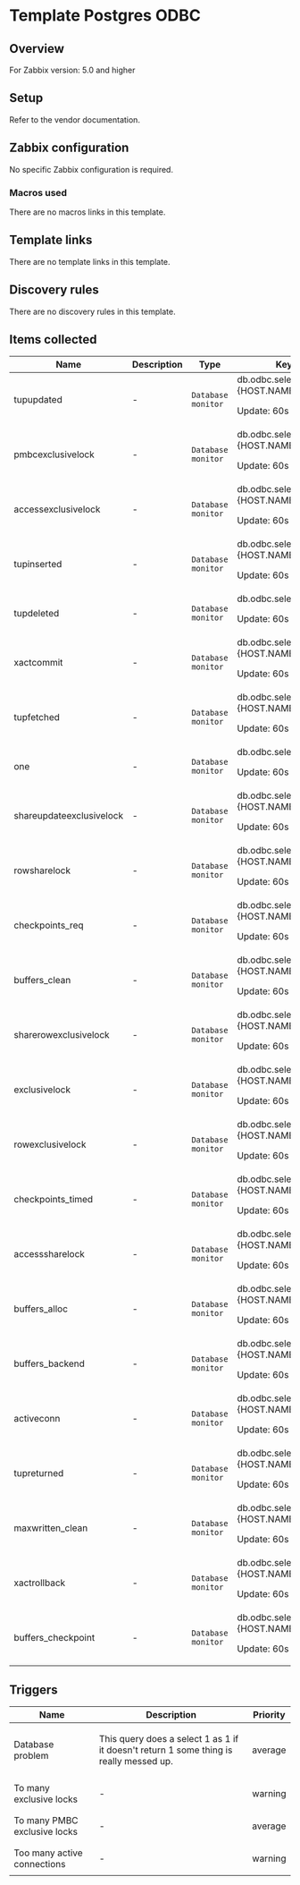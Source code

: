 # Template Postgres ODBC

## Overview

For Zabbix version: 5.0 and higher

## Setup

Refer to the vendor documentation.

## Zabbix configuration

No specific Zabbix configuration is required.

### Macros used

There are no macros links in this template.

## Template links

There are no template links in this template.

## Discovery rules

There are no discovery rules in this template.

## Items collected

|Name|Description|Type|Key and additional info|
|----|-----------|----|----|
|tupupdated|<p>-</p>|`Database monitor`|db.odbc.select[tupupdated,{HOST.NAME}]<p>Update: 60s</p>|
|pmbcexclusivelock|<p>-</p>|`Database monitor`|db.odbc.select[pmbcexclusivelock,{HOST.NAME}]<p>Update: 60s</p>|
|accessexclusivelock|<p>-</p>|`Database monitor`|db.odbc.select[accessexclusivelock,{HOST.NAME}]<p>Update: 60s</p>|
|tupinserted|<p>-</p>|`Database monitor`|db.odbc.select[tupinserted,{HOST.NAME}]<p>Update: 60s</p>|
|tupdeleted|<p>-</p>|`Database monitor`|db.odbc.select[tupdeleted,{HOST.NAME}]<p>Update: 60s</p>|
|xactcommit|<p>-</p>|`Database monitor`|db.odbc.select[xactcommit,{HOST.NAME}]<p>Update: 60s</p>|
|tupfetched|<p>-</p>|`Database monitor`|db.odbc.select[tupfetched,{HOST.NAME}]<p>Update: 60s</p>|
|one|<p>-</p>|`Database monitor`|db.odbc.select[one,{HOST.NAME}]<p>Update: 60s</p>|
|shareupdateexclusivelock|<p>-</p>|`Database monitor`|db.odbc.select[shareupdateexclusivelock,{HOST.NAME}]<p>Update: 60s</p>|
|rowsharelock|<p>-</p>|`Database monitor`|db.odbc.select[rowsharelock,{HOST.NAME}]<p>Update: 60s</p>|
|checkpoints_req|<p>-</p>|`Database monitor`|db.odbc.select[checkpoints_req,{HOST.NAME}]<p>Update: 60s</p>|
|buffers_clean|<p>-</p>|`Database monitor`|db.odbc.select[buffers_clean,{HOST.NAME}]<p>Update: 60s</p>|
|sharerowexclusivelock|<p>-</p>|`Database monitor`|db.odbc.select[sharerowexclusivelock,{HOST.NAME}]<p>Update: 60s</p>|
|exclusivelock|<p>-</p>|`Database monitor`|db.odbc.select[exclusivelock,{HOST.NAME}]<p>Update: 60s</p>|
|rowexclusivelock|<p>-</p>|`Database monitor`|db.odbc.select[rowexclusivelock,{HOST.NAME}]<p>Update: 60s</p>|
|checkpoints_timed|<p>-</p>|`Database monitor`|db.odbc.select[checkpoints_timed,{HOST.NAME}]<p>Update: 60s</p>|
|accesssharelock|<p>-</p>|`Database monitor`|db.odbc.select[accesssharelock,{HOST.NAME}]<p>Update: 60s</p>|
|buffers_alloc|<p>-</p>|`Database monitor`|db.odbc.select[buffers_alloc,{HOST.NAME}]<p>Update: 60s</p>|
|buffers_backend|<p>-</p>|`Database monitor`|db.odbc.select[buffers_backend,{HOST.NAME}]<p>Update: 60s</p>|
|activeconn|<p>-</p>|`Database monitor`|db.odbc.select[activeconn,{HOST.NAME}]<p>Update: 60s</p>|
|tupreturned|<p>-</p>|`Database monitor`|db.odbc.select[tupreturned,{HOST.NAME}]<p>Update: 60s</p>|
|maxwritten_clean|<p>-</p>|`Database monitor`|db.odbc.select[maxwritten_clean,{HOST.NAME}]<p>Update: 60s</p>|
|xactrollback|<p>-</p>|`Database monitor`|db.odbc.select[xactrollback,{HOST.NAME}]<p>Update: 60s</p>|
|buffers_checkpoint|<p>-</p>|`Database monitor`|db.odbc.select[buffers_checkpoint,{HOST.NAME}]<p>Update: 60s</p>|
## Triggers

|Name|Description|Priority|
|----|-----------|----|
|Database problem|<p>This query does a select 1 as 1 if it doesn't return 1 some thing is really messed up.</p>|average|
|To many exclusive locks|<p>-</p>|warning|
|To many PMBC exclusive locks|<p>-</p>|average|
|Too many active connections|<p>-</p>|warning|
